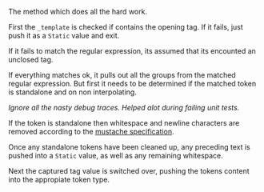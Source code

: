 The method which does all the hard work.

First the ```_template``` is checked if contains the opening tag. If it fails, just push it as a ```Static``` value and exit.

If it fails to match the regular expression, its assumed that its encounted an unclosed tag.

If everything matches ok, it pulls out all the groups from the matched regular expression. But first it needs to be determined if
the matched token is standalone and on non interpolating.

_Ignore all the nasty debug traces. Helped alot during failing unit tests._

If the token is standalone then whitespace and newline characters are removed according to the [mustache specification](https://github.com/mustache/spec).
	
Once any standalone tokens have been cleaned up, any preceding text is pushed into a ```Static``` value, as well as any remaining whitespace.

Next the captured tag value is switched over, pushing the tokens content into the appropiate token type.